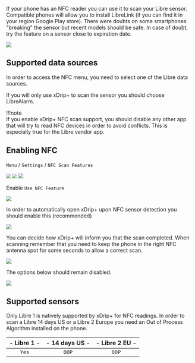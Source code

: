 If your phone has an NFC reader you can use it to scan your Libre sensor. Compatible phones will allow you to install LibreLink (if you can find it in your region Google Play store). There were doubts on some smartphones "breaking" the sensor but recent models should be safe. In case of doubt, try the feature on a sensor close to expiration date.

<img src="../images/M-S-HDS-NFC1.png" style="zoom:87%;" />

## Supported data sources

In order to access the NFC menu, you need to select one of the Libre data sources.

If you will only use xDrip+ to scan the sensor you should choose LibreAlarm.

!!!note  
    If you enable xDrip+ NFC scan support, you should disable any other app that will try to read NFC devices in order to avoid conflicts. This is especially true for the Libre vendor app.

## Enabling NFC

`Menu` / `Settings` / `NFC Scan Features`

<img src="../../images/hamburger_menu.png" style="zoom:75%;" />

<img src="../../images/M-S.png" style="zoom:75%;" />

<img src="../images/M-S-HDS-NFC.png" style="zoom:87%;" />

Enable `Use NFC Feature`

<img src="../images/M-S-HDS-NFC2.png" style="zoom:87%;" />

In order to automatically open xDrip+ upon NFC sensor detection you should enable this (recommended)

<img src="../images/M-S-HDS-NFC3.png" style="zoom:87%;" />

You can decide how xDrip+ will inform you that the scan completed. When scanning remember that you need to keep the phone in the right NFC antenna spot for some seconds to allow a correct scan.

<img src="../images/M-S-HDS-NFC4.png" style="zoom:87%;" />

The options below should remain disabled.

<img src="../images/M-S-HDS-NFC5.png" style="zoom:87%;" />

## Supported sensors

Only Libre 1 is natively supported by xDrip+ for NFC readings. In order to scan a Libre 14 days US or a Libre 2 Europe you need an Out of Process Algorithm installed on the phone.

| - Libre 1 - | - 14 days US - | - Libre 2 EU - |
| :---------: | :------------: | :------------: |
|    `Yes`    |     `OOP`      |     `OOP`      |

